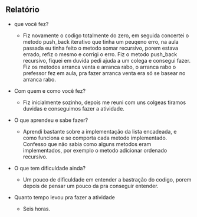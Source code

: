 
## Relatório

*  que você fez?
	* Fiz novamente o codigo totalmente do zero, em seguida concertei o metodo push_back iterativo que tinha um peuqeno erro, na aula passada eu tinha feito o metodo somar recursivo, porem estava errado, refiz o mesmo e corrigi o erro. Fiz o metodo push_back recursivo, fiquei em duvida pedi ajuda a um colega e consegui fazer. Fiz os metodos arranca venta e arranca rabo, o arranca rabo o prefessor fez em aula, pra fazer arranca venta era só se basear no arranca rabo.
    
* Com quem e como você fez?
	* Fiz inicialmente sozinho, depois me reuni com uns colgeas tiramos duvidas e conseguimos fazer a atividade.
    
* O que aprendeu e sabe fazer?
	* Aprendi bastante sobre a implementação da lista encadeada, e como funciona e se comporta cada metodo implementado. Confesso que não sabia como alguns metodos eram implementados, por exemplo o metodo adicionar ordenado recursivo.
    
* O que tem dificuldade ainda?
	* Um pouco de dificuldade em entender a bastração do codigo, porem depois de pensar um pouco da pra conseguir entender. 
    
* Quanto tempo levou pra fazer a atividade
	* Seis horas.


